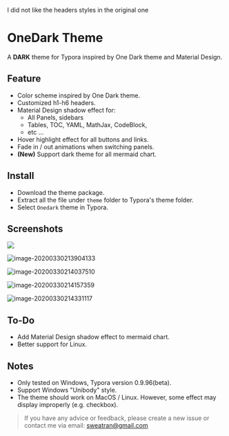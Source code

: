 I did not like the headers styles in the original one 


# OneDark Theme

A **DARK** theme for Typora inspired by One Dark theme and Material Design.

## Feature

* Color scheme inspired by One Dark theme.
* Customized h1-h6 headers.
* Material Design shadow effect for: 
  * All Panels, sidebars
  * Tables, TOC, YAML, MathJax, CodeBlock,
  * etc ...
* Hover highlight effect for all buttons and links.
* Fade in / out animations when switching panels.
* **(New)** Support dark theme for all mermaid chart.

## Install

* Download the theme package.
* Extract all the file under `theme` folder to Typora's theme folder.
* Select `Onedark` theme in Typora.

## Screenshots

![](/images/image-20200330213811849.png)

![image-20200330213904133](/images/image-20200330213904133.png)

![image-20200330214037510](/images/image-20200330214037510.png)

![image-20200330214157359](/images/image-20200330214157359.png)

![image-20200330214331117](/images/image-20200330214331117.png)

## To-Do

* Add Material Design shadow effect to mermaid chart.
* Better support for Linux.

## Notes

* Only tested on Windows, Typora version 0.9.96(beta). 
* Support Windows "Unibody" style. 
* The theme should work on MacOS / Linux. However, some effect may display improperly (e.g. checkbox).

> If you have any advice or feedback, please create a new issue or contact me via email: sweatran@gmail.com
